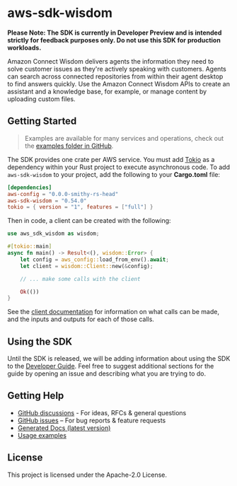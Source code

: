 # aws-sdk-wisdom

**Please Note: The SDK is currently in Developer Preview and is intended strictly for
feedback purposes only. Do not use this SDK for production workloads.**

Amazon Connect Wisdom delivers agents the information they need to solve customer issues as they're actively speaking with customers. Agents can search across connected repositories from within their agent desktop to find answers quickly. Use the Amazon Connect Wisdom APIs to create an assistant and a knowledge base, for example, or manage content by uploading custom files.

## Getting Started

> Examples are available for many services and operations, check out the
> [examples folder in GitHub](https://github.com/awslabs/aws-sdk-rust/tree/main/examples).

The SDK provides one crate per AWS service. You must add [Tokio](https://crates.io/crates/tokio)
as a dependency within your Rust project to execute asynchronous code. To add `aws-sdk-wisdom` to
your project, add the following to your **Cargo.toml** file:

```toml
[dependencies]
aws-config = "0.0.0-smithy-rs-head"
aws-sdk-wisdom = "0.54.0"
tokio = { version = "1", features = ["full"] }
```

Then in code, a client can be created with the following:

```rust
use aws_sdk_wisdom as wisdom;

#[tokio::main]
async fn main() -> Result<(), wisdom::Error> {
    let config = aws_config::load_from_env().await;
    let client = wisdom::Client::new(&config);

    // ... make some calls with the client

    Ok(())
}
```

See the [client documentation](https://docs.rs/aws-sdk-wisdom/latest/aws_sdk_wisdom/client/struct.Client.html)
for information on what calls can be made, and the inputs and outputs for each of those calls.

## Using the SDK

Until the SDK is released, we will be adding information about using the SDK to the
[Developer Guide](https://docs.aws.amazon.com/sdk-for-rust/latest/dg/welcome.html). Feel free to suggest
additional sections for the guide by opening an issue and describing what you are trying to do.

## Getting Help

* [GitHub discussions](https://github.com/awslabs/aws-sdk-rust/discussions) - For ideas, RFCs & general questions
* [GitHub issues](https://github.com/awslabs/aws-sdk-rust/issues/new/choose) – For bug reports & feature requests
* [Generated Docs (latest version)](https://awslabs.github.io/aws-sdk-rust/)
* [Usage examples](https://github.com/awslabs/aws-sdk-rust/tree/main/examples)

## License

This project is licensed under the Apache-2.0 License.

